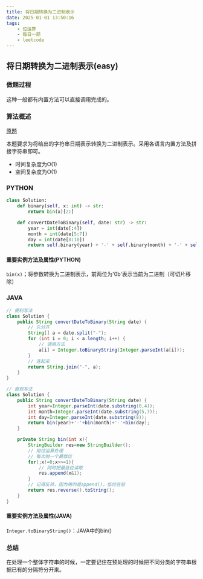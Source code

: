 ```yaml
---
title: 将日期转换为二进制表示
date: 2025-01-01 13:50:16
tags:
    - 位运算
    - 每日一题
    - leetcode
---
```


## 将日期转换为二进制表示(easy)
### 做题过程
这种一般都有内置方法可以直接调用完成的。

### 算法概述
[原题](https://leetcode.cn/problems/convert-date-to-binary/description/)

本题要求为将给出的字符串日期表示转换为二进制表示。采用各语言内置方法及拼接字符串即可。
- 时间复杂度为O(1)
- 空间复杂度为O(1)

### PYTHON
```python
class Solution:
    def binary(self, x: int) -> str:
        return bin(x)[2:]

    def convertDateToBinary(self, date: str) -> str:
        year = int(date[:4])
        month = int(date[5:7])
        day = int(date[8:10])
        return self.binary(year) + '-' + self.binary(month) + '-' + self.binary(day)
```

#### 重要实例方法及属性(PYTHON)
`bin(x)`；将参数转换为二进制表示，前两位为'0b'表示当前为二进制（可切片移除）

### JAVA
```java
// 便利写法
class Solution {
    public String convertDateToBinary(String date) {
        // 先分开
        String[] a = date.split("-");
        for (int i = 0; i < a.length; i++) {
            // 调用方法
            a[i] = Integer.toBinaryString(Integer.parseInt(a[i]));
        }
        // 连起来
        return String.join("-", a);
    }
}

// 直观写法
class Solution {
    public String convertDateToBinary(String date) {
        int year=Integer.parseInt(date.substring(0,4));
        int month=Integer.parseInt(date.substring(5,7));
        int day=Integer.parseInt(date.substring(8));
        return bin(year)+'-'+bin(month)+'-'+bin(day);
    }

    private String bin(int x){
        StringBuilder res=new StringBuilder();
        // 用位运算处理
        // 每次抛一个最低位
        for(;x!=0;x>>=1){
            // 同时把最低位读取
            res.append(x&1);
        }
        // 记得反转，因为用的是append()，低位在前
        return res.reverse().toString();
    }
}
```
#### 重要实例方法及属性(JAVA)
`Integer.toBinaryString()`：JAVA中的bin()


### 总结
在处理一个整体字符串的时候，一定要记住在预处理的时候把不同分类的字符串根据已有的分隔符分开来。



